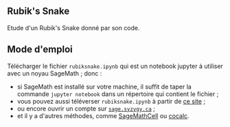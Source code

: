 ## Rubik's Snake
Etude d'un Rubik's Snake donné par son code. 
## Mode d'emploi
Télécharger le fichier `rubiksnake.ipynb` qui est un notebook jupyter à utiliser avec un noyau SageMath ; donc :
- si SageMath est installé sur votre machine, il suffit de taper la commande `jupyter notebook` dans un répertoire qui contient le fichier ;
- vous pouvez aussi téléverser  `rubiksnake.ipynb` à partir de [ce site](https://dahn-research.eu/nbplayer/) ;
- ou encore ouvrir un compte sur [`sage.syzygy.ca`](https://sage.syzygy.ca/) ;
- et il y a d'autres méthodes, comme  [SageMathCell](https://sagecell.sagemath.org/) ou [cocalc](https://cocalc.com/).

